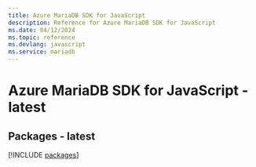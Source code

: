 ```yaml
---
title: Azure MariaDB SDK for JavaScript
description: Reference for Azure MariaDB SDK for JavaScript
ms.date: 04/12/2024
ms.topic: reference
ms.devlang: javascript
ms.service: mariadb
---
```

# Azure MariaDB SDK for JavaScript - latest
## Packages - latest
[!INCLUDE [packages](mariadb-index.md)]